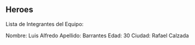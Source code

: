 ## Heroes

Lista de Integrantes del Equipo:

Nombre: Luis Alfredo
Apellido: Barrantes
Edad: 30
Ciudad: Rafael Calzada